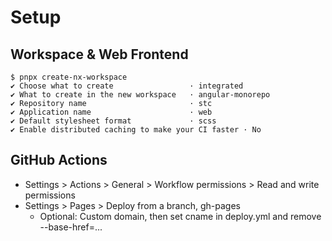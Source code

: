 # Setup

## Workspace & Web Frontend

```
$ pnpx create-nx-workspace
✔ Choose what to create                 · integrated
✔ What to create in the new workspace   · angular-monorepo
✔ Repository name                       · stc
✔ Application name                      · web
✔ Default stylesheet format             · scss
✔ Enable distributed caching to make your CI faster · No
```

## GitHub Actions

- Settings > Actions > General > Workflow permissions > Read and write permissions
- Settings > Pages > Deploy from a branch, gh-pages
  - Optional: Custom domain, then set cname in deploy.yml and remove --base-href=...
